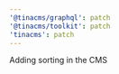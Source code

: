 ```yaml
---
'@tinacms/graphql': patch
'@tinacms/toolkit': patch
'tinacms': patch
---
```


Adding sorting in the CMS
